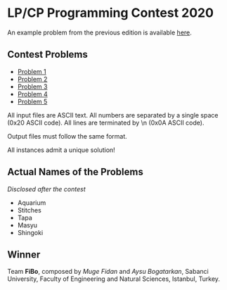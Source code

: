 # LP/CP Programming Contest 2020

An example problem from the previous edition is available [here](billykid.md).

## Contest Problems

* [Problem 1](problem-1)
* [Problem 2](problem-2)
* [Problem 3](problem-3)
* [Problem 4](problem-4)
* [Problem 5](problem-5)

All input files are ASCII text.
All numbers are separated by a single space (0x20 ASCII code).
All lines are terminated by \n (0x0A ASCII code).

Output files must follow the same format.

All instances admit a unique solution!

## Actual Names of the Problems

*Disclosed after the contest*

* Aquarium
* Stitches
* Tapa
* Masyu
* Shingoki

## Winner

Team **FiBo**, composed by *Muge Fidan* and *Aysu Bogatarkan*, Sabanci University, Faculty of Engineering and Natural Sciences, Istanbul, Turkey.

